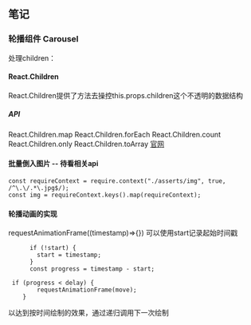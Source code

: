 ## 笔记
### 轮播组件 Carousel
处理children：
#### React.Children
React.Children提供了方法去操控this.props.children这个不透明的数据结构
##### API
React.Children.map
React.Children.forEach
React.Children.count
React.Children.only
React.Children.toArray
[官网](https://zh-hans.reactjs.org/docs/react-api.html#reactchildrenonly)
#### 批量倒入图片 -- 待看相关api
```
const requireContext = require.context("./asserts/img", true, /^\.\/.*\.jpg$/);
const img = requireContext.keys().map(requireContext);
```
#### 轮播动画的实现
requestAnimationFrame((timestamp)=>{})
可以使用start记录起始时间戳
```
      if (!start) {
        start = timestamp;
      }
      const progress = timestamp - start;
```
```
 if (progress < delay) {
        requestAnimationFrame(move);
    } 
```
以达到按时间绘制的效果，通过递归调用下一次绘制


